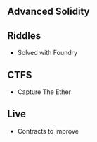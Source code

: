 ## Advanced Solidity 


## Riddles 
- Solved with Foundry 
## CTFS 
- Capture The Ether
## Live 
- Contracts to improve 
